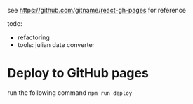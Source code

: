 see https://github.com/gitname/react-gh-pages for reference

todo:

- refactoring
- tools: julian date converter

# Deploy to GitHub pages

run the following command
`npm run deploy`
